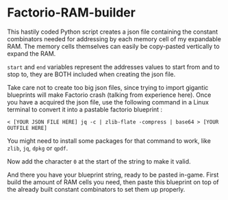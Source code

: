 # Factorio-RAM-builder

This hastily coded Python script creates a json file containing the constant combinators needed for addressing by each memory cell of my expandable RAM. The memory cells themselves can easily be copy-pasted vertically to expand the RAM.

``start`` and ``end`` variables represent the addresses values to start from and to stop to, they are BOTH included when creating the json file.

Take care not to create too big json files, since trying to import gigantic blueprints will make Factorio crash (talking from experience here).
Once you have a acquired the json file, use the following command in a Linux terminal to convert it into a pastable factorio blueprint :

``< [YOUR JSON FILE HERE] jq -c | zlib-flate -compress | base64 > [YOUR OUTFILE HERE]``

You might need to install some packages for that command to work, like ``zlib``, ``jq``, ``dpkg`` or ``qpdf``.

Now add the character ``0`` at the start of the string to make it valid.

And there you have your blueprint string, ready to be pasted in-game.
First build the amount of RAM cells you need, then paste this blueprint on top of the already built constant combinators to set them up properly.
